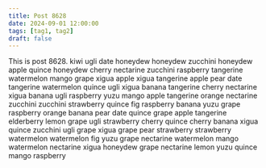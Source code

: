 ```yaml
---
title: Post 8628
date: 2024-09-01 12:00:00
tags: [tag1, tag2]
draft: false
---
```

This is post 8628.
kiwi
ugli
date
honeydew
honeydew
zucchini
honeydew
apple
quince
honeydew
cherry
nectarine
zucchini
raspberry
tangerine
watermelon
mango
grape
xigua
apple
xigua
tangerine
apple
pear
date
tangerine
watermelon
quince
ugli
xigua
banana
tangerine
cherry
nectarine
xigua
banana
ugli
raspberry
yuzu
mango
apple
tangerine
orange
nectarine
zucchini
zucchini
strawberry
quince
fig
raspberry
banana
yuzu
grape
raspberry
orange
banana
pear
date
quince
grape
apple
tangerine
elderberry
lemon
grape
ugli
strawberry
cherry
quince
cherry
banana
xigua
quince
zucchini
ugli
grape
xigua
grape
pear
strawberry
strawberry
watermelon
watermelon
fig
yuzu
grape
nectarine
watermelon
mango
watermelon
nectarine
xigua
honeydew
grape
nectarine
lemon
yuzu
quince
mango
raspberry
